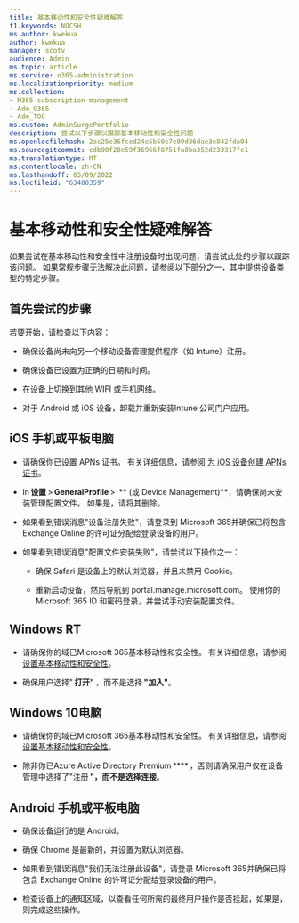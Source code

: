 ```yaml
---
title: 基本移动性和安全性疑难解答
f1.keywords: NOCSH
ms.author: kwekua
author: kwekua
manager: scotv
audience: Admin
ms.topic: article
ms.service: o365-administration
ms.localizationpriority: medium
ms.collection:
- M365-subscription-management
- Adm_O365
- Adm_TOC
ms.custom: AdminSurgePortfolio
description: 尝试以下步骤以跟踪基本移动性和安全性问题
ms.openlocfilehash: 2ac25e36fced24e5b50e7e89d36dae3e842fda04
ms.sourcegitcommit: cdb90f28e59f36966f8751fa8ba352d233317fc1
ms.translationtype: MT
ms.contentlocale: zh-CN
ms.lasthandoff: 03/09/2022
ms.locfileid: "63400359"
---
```

# <a name="troubleshoot-basic-mobility-and-security"></a>基本移动性和安全性疑难解答

如果尝试在基本移动性和安全性中注册设备时出现问题，请尝试此处的步骤以跟踪该问题。 如果常规步骤无法解决此问题，请参阅以下部分之一，其中提供设备类型的特定步骤。

## <a name="steps-to-try-first"></a>首先尝试的步骤

若要开始，请检查以下内容：

- 确保设备尚未向另一个移动设备管理提供程序（如 Intune）注册。

- 确保设备已设置为正确的日期和时间。

- 在设备上切换到其他 WIFI 或手机网络。

- 对于 Android 或 iOS 设备，卸载并重新安装Intune 公司门户应用。 

## <a name="ios-phone-or-tablet"></a>iOS 手机或平板电脑

- 请确保你已设置 APNs 证书。 有关详细信息，请参阅 [为 iOS 设备创建 APNs 证书](create-an-apns-certificate-for-ios-devices.md)。

- In **设置** > **GeneralProfile** >  ** (或 Device Management)**，请确保尚未安装管理配置文件。 如果是，请将其删除。

- 如果看到错误消息"设备注册失败"，请登录到 Microsoft 365并确保已将包含 Exchange Online 的许可证分配给登录设备的用户。

- 如果看到错误消息"配置文件安装失败"，请尝试以下操作之一：

    - 确保 Safari 是设备上的默认浏览器，并且未禁用 Cookie。

    - 重新启动设备，然后导航到 portal.manage.microsoft.com。 使用你的 Microsoft 365 ID 和密码登录，并尝试手动安装配置文件。

## <a name="windows-rt"></a>Windows RT

- 请确保你的域已Microsoft 365基本移动性和安全性。 有关详细信息，请参阅 [设置基本移动性和安全性](set-up.md)。
    
- 确保用户选择" **打开"** ，而不是选择 **"加入"**。

## <a name="windows-10-pc"></a>Windows 10电脑

- 请确保你的域已Microsoft 365基本移动性和安全性。 有关详细信息，请参阅 [设置基本移动性和安全性](set-up.md)。
    
- 除非你已Azure Active Directory Premium **** ，否则请确保用户仅在设备管理中选择了"注册 **"，而不是选择连接**。

## <a name="android-phone-or-tablet"></a>Android 手机或平板电脑

- 确保设备运行的是 Android。

- 确保 Chrome 是最新的，并设置为默认浏览器。

- 如果看到错误消息"我们无法注册此设备"，请登录 Microsoft 365并确保已将包含 Exchange Online 的许可证分配给登录设备的用户。

- 检查设备上的通知区域，以查看任何所需的最终用户操作是否挂起，如果是，则完成这些操作。
